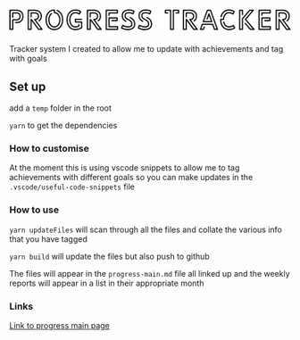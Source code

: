 # <a name="top"></a>![Progress Tracker](/images/on-page/img-h-_0005_Progress-Tracker.png)

Tracker system I created to allow me to update with achievements and tag with goals

## Set up

add a `temp` folder in the root

`yarn` to get the dependencies

### How to customise

At the moment this is using vscode snippets to allow me to tag achievements with different goals so you can make updates in the `.vscode/useful-code-snippets` file

### How to use

`yarn updateFiles` will scan through all the files and collate the various info that you have tagged

`yarn build` will update the files but also push to github

The files will appear in the `progress-main.md` file all linked up and the weekly reports will appear in a list in their appropriate month

### Links

[Link to progress main page](/progress-main.md)
